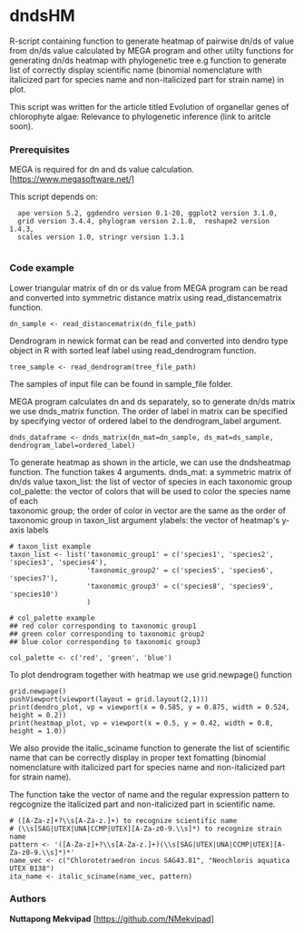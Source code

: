 
# dndsHM

R-script containing function to generate heatmap of pairwise dn/ds of value from dn/ds value calculated by MEGA program and other utilty functions for generating dn/ds heatmap with phylogenetic tree e.g function to generate list of correctly display scientific name (binomial nomenclature with italicized part for species name and non-italicized part for strain name) in plot. 

This script was written for the article titled Evolution of organellar genes of chlorophyte algae: Relevance to phylogenetic inference (link to aritcle soon).


### Prerequisites
MEGA is required for dn and ds value calculation. [https://www.megasoftware.net/]

This script depends on:
```
  ape version 5.2, ggdendro version 0.1-20, ggplot2 version 3.1.0, 
  grid version 3.4.4, phylogram version 2.1.0,  reshape2 version 1.4.3,  
  scales version 1.0, stringr version 1.3.1
  
```
### Code example

Lower triangular matrix of dn or ds value from MEGA program can be read and converted into symmetric distance matrix using read_distancematrix function. 

```
dn_sample <- read_distancematrix(dn_file_path)

```
Dendrogram in newick format can be read and converted into dendro type object in R with sorted leaf label using read_dendrogram function. 

```
tree_sample <- read_dendrogram(tree_file_path)

```
The samples of input file can be found in sample_file folder.

MEGA program calculates dn and ds separately, so to generate dn/ds matrix we use dnds_matrix function. The order of label in matrix can be specified by specifying vector of ordered label to the dendrogram_label argument.   

```
dnds_dataframe <- dnds_matrix(dn_mat=dn_sample, ds_mat=ds_sample, dendrogram_label=ordered_label)

```
To generate heatmap as shown in the article, we can use the dndsheatmap function. The function takes 4 arguments. 
    dnds_mat: a symmetric matrix of dn/ds value
    taxon_list:   the list of vector of species in each taxonomic group
    col_palette:  the vector of colors that will be used to color the species name of each     
                  taxonomic group; the order of color in vector are the same as the order of     
                  taxonomic group in taxon_list argument
    ylabels:  the vector of heatmap's y-axis labels

```
# taxon_list example 
taxon_list <- list('taxonomic_group1' = c('species1', 'species2', 'species3', 'species4'),
                   'taxonomic_group2' = c('species5', 'species6', 'species7'),
                   'taxonomic_group3' = c('species8', 'species9', 'species10')
                   )

# col_palette example
## red color corresponding to taxonomic group1
## green color corresponding to taxonomic group2
## blue color corresponding to taxonomic group3

col_palette <- c('red', 'green', 'blue') 

```
To plot dendrogram together with heatmap we use grid.newpage() function 
```
grid.newpage()
pushViewport(viewport(layout = grid.layout(2,1)))
print(dendro_plot, vp = viewport(x = 0.585, y = 0.875, width = 0.524, height = 0.2))
print(heatmap_plot, vp = viewport(x = 0.5, y = 0.42, width = 0.8, height = 1.0))
```

We also provide the italic_sciname function to generate the list of scientific name that can be correctly display in proper text fomatting (binomial nomenclature with italicized part for species name and non-italicized part for strain name). 

The function take the vector of name and the regular expression pattern to regcognize the italicized part and non-italicized part in scientific name.

```
# ([A-Za-z]+?\\s[A-Za-z.]+) to recognize scientific name
# (\\s[SAG|UTEX|UNA|CCMP|UTEX][A-Za-z0-9.\\s]*) to recognize strain name 
pattern <- '([A-Za-z]+?\\s[A-Za-z.]+)(\\s[SAG|UTEX|UNA|CCMP|UTEX][A-Za-z0-9.\\s]*)*'
name_vec <- c("Chlorotetraedron incus SAG43.81", "Neochloris aquatica UTEX B138")
ita_name <- italic_sciname(name_vec, pattern) 

```



### Authors

**Nuttapong Mekvipad** [https://github.com/NMekvipad]

